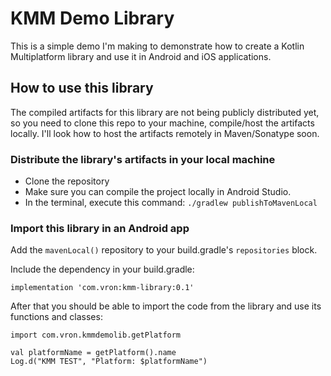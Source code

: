 # KMM Demo Library
This is a simple demo I'm making to demonstrate how to create a Kotlin Multiplatform library and use it in Android and iOS applications.

## How to use this library
The compiled artifacts for this library are not being publicly distributed yet, so you need to clone this repo to your machine, compile/host the artifacts locally. 
I'll look how to host the artifacts remotely in Maven/Sonatype soon.

### Distribute the library's artifacts in your local machine
- Clone the repository
- Make sure you can compile the project locally in Android Studio.
- In the terminal, execute this command: `./gradlew publishToMavenLocal`

### Import this library in an Android app
Add the `mavenLocal()` repository to your build.gradle's `repositories` block.

Include the dependency in your build.gradle:
```
implementation 'com.vron:kmm-library:0.1'
```

After that you should be able to import the code from the library and use its functions and classes:
```
import com.vron.kmmdemolib.getPlatform

val platformName = getPlatform().name
Log.d("KMM TEST", "Platform: $platformName")
```